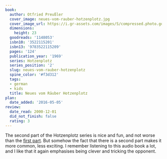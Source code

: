```yaml
---
book:
  author: Otfried Preußler
  cover_image: neues-vom-rauber-hotzenplotz.jpg
  cover_image_url: https://i.gr-assets.com/images/S/compressed.photo.goodreads.com/books/1421423300l/1148053._SX98_.jpg
  dimensions:
    height: 23
  goodreads: '1148053'
  isbn10: '3522115201'
  isbn13: '9783522115209'
  pages: '124'
  publication_year: '1969'
  series: Hotzenplotz
  series_position: '2'
  slug: neues-vom-rauber-hotzenplotz
  spine_color: '#f3d312'
  tags:
  - german
  - kids
  title: Neues vom Räuber Hotzenplotz
plan:
  date_added: '2016-05-05'
review:
  date_read: 2000-12-01
  did_not_finish: false
  rating: 3
---
```


The second part of the Hotzenplotz series is nice and fun, and not worse than the [first
part](https://books.rixx.de/reviews/1999/der-rauber-hotzenplotz/). But somehow the fact that there is a second part
makes it more common, less exciting. I remember listening to this audio book a lot, and I like that it again emphasises
being clever and tricking the opponent.
